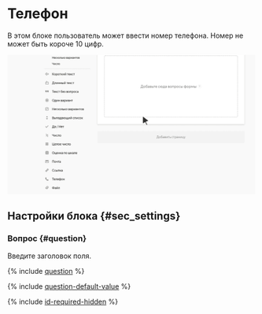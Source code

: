 # Телефон

В этом блоке пользователь может ввести номер телефона. Номер не может быть короче 10 цифр.

![](../../_assets/forms/tutorial-phone.gif)

## Настройки блока {#sec_settings}

### Вопрос {#question}

Введите заголовок поля.

{% include [question](../../_includes/forms/question.md) %}

{% include [question-default-value](../../_includes/forms/question-default-value.md) %}

{% include [id-required-hidden](../../_includes/forms/id-required-hidden.md) %}

